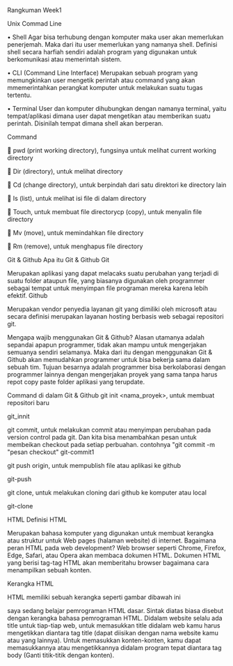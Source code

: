Rangkuman Week1



Unix Commad Line

 
 •	Shell
Agar bisa terhubung dengan komputer maka user akan memerlukan penerjemah. Maka dari itu user memerlukan yang namanya shell. Definisi shell secara harfiah sendiri adalah program yang digunakan untuk berkomunikasi atau memerintah sistem.

•	CLI (Command Line Interface)
Merupakan sebuah program yang memungkinkan user mengetik perintah atau command yang akan mmemerintahkan perangkat komputer untuk melakukan suatu tugas tertentu.

•	Terminal
User dan komputer dihubungkan dengan namanya terminal, yaitu tempat/aplikasi dimana user dapat mengetikan atau memberikan suatu perintah. Disinilah tempat dimana shell akan berperan.


Command


	pwd (print working directory), fungsinya untuk melihat current working directory

	Dir (directory), untuk melihat directory

	Cd (change directory), untuk berpindah dari satu direktori ke directory lain

	Is (list), untuk melihat isi file di dalam directory

	Touch, untuk membuat file directorycp (copy), untuk menyalin file directory

	Mv (move), untuk memindahkan file directory

	Rm (remove), untuk menghapus file directory


Git & Github
Apa itu Git & Github
Git

Merupakan aplikasi yang dapat melacaks suatu perubahan yang terjadi di suatu folder ataupun file, yang biasanya digunakan oleh programmer sebagai tempat untuk menyimpan file programan mereka karena lebih efektif.
Github

Merupakan vendor penyedia layanan git yang dimiliki oleh microsoft atau secara definisi merupakan layanan hosting berbasis web sebagai repositori git.
 

Mengapa wajib menggunakan Git & Github?
Alasan utamanya adalah sepandai apapun programmer, tidak akan mampu untuk mengerjakan semuanya sendiri selamanya. Maka dari itu dengan menggunakan Git & Github akan memudahkan programmer untuk bisa bekerja sama dalam sebuah tim. Tujuan besarnya adalah programmer bisa berkolaborasi dengan programmer lainnya dengan mengerjakan proyek yang sama tanpa harus repot copy paste folder aplikasi yang terupdate.
 

Command di dalam Git & Github
git init <nama_proyek>, untuk membuat repositori baru

git_innit

git commit, untuk melakukan commit atau menyimpan perubahan pada version control pada git. Dan kita bisa menambahkan pesan untuk membeikan checkout pada setiap perbuahan. contohnya "git commit -m "pesan checkout"
git-commit1

git push origin, untuk mempublish file atau aplikasi ke github

git-push

git clone, untuk melakukan cloning dari github ke komputer atau local

git-clone

HTML
Definisi HTML

Merupakan bahasa komputer yang digunakan untuk membuat kerangka atau struktur untuk Web pages (halaman website) di internet. Bagaimana peran HTML pada web development? Web browser seperti Chrome, Firefox, Edge, Safari, atau Opera akan membaca dokumen HTML. Dokumen HTML yang berisi tag-tag HTML akan memberitahu browser bagaimana cara menampilkan sebuah konten.
 

Kerangka HTML

HTML memiliki sebuah kerangka seperti gambar dibawah ini

<html>
<head>
<title>
    Judul Website
  </title>
<body>
    saya sedang belajar pemrograman HTML dasar.
  </body>
</html>
Sintak diatas biasa disebut dengan kerangka bahasa pemrograman HTML. Didalam website selalu ada title untuk tiap-tiap web, untuk memasukkan title didalam web kamu harus mengetikkan diantara tag title (dapat diisikan dengan nama website kamu atau yang lainnya). Untuk memasukkan konten-konten, kamu dapat memasukkannya atau mengetikkannya didalam program tepat diantara tag body (Ganti titik-titik dengan konten).


